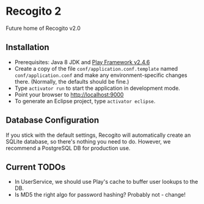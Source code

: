 # Recogito 2

Future home of Recogito v2.0

## Installation

* Prerequisites: Java 8 JDK and [Play Framework v2.4.6](https://www.playframework.com/download)
* Create a copy of the file `conf/application.conf.template` named `conf/application.conf` and
  make any environment-specific changes there. (Normally, the defaults should be fine.)
* Type `activator run` to start the application in development mode.
* Point your browser to [http://localhost:9000](http://localhost:9000)
* To generate an Eclipse project, type `activator eclipse`.

## Database Configuration

If you stick with the default settings, Recogito will automatically create an SQLite database, so there's
nothing you need to do. However, we recommend a PostgreSQL DB for production use.

## Current TODOs

* In UserService, we should use Play's cache to buffer user lookups to the DB.
* Is MD5 the right algo for password hashing? Probably not - change!
